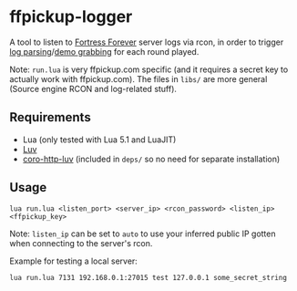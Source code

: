 ffpickup-logger
===============

A tool to listen to [Fortress Forever](https://www.fortress-forever.com/) server logs via rcon, in order to trigger [log parsing](http://ffpickup.com/?p=logs)/[demo grabbing](http://ffpickup.com/?p=demos) for each round played.

Note: `run.lua` is very ffpickup.com specific (and it requires a secret key to actually work with ffpickup.com). The files in `libs/` are more general (Source engine RCON and log-related stuff).

## Requirements

- Lua (only tested with Lua 5.1 and LuaJIT)
- [Luv](https://github.com/luvit/luv)
- [coro-http-luv](https://github.com/squeek502/coro-http-luv) (included in `deps/` so no need for separate installation)

## Usage

```
lua run.lua <listen_port> <server_ip> <rcon_password> <listen_ip> <ffpickup_key>
```

Note: `listen_ip` can be set to `auto` to use your inferred public IP gotten when connecting to the server's rcon.

Example for testing a local server:

```
lua run.lua 7131 192.168.0.1:27015 test 127.0.0.1 some_secret_string
```
